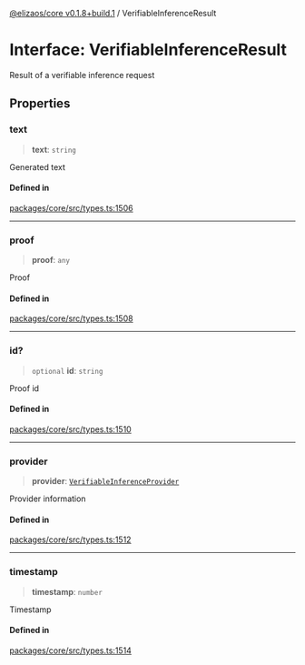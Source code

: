 [@elizaos/core v0.1.8+build.1](../index.md) / VerifiableInferenceResult

# Interface: VerifiableInferenceResult

Result of a verifiable inference request

## Properties

### text

> **text**: `string`

Generated text

#### Defined in

[packages/core/src/types.ts:1506](https://github.com/JoeyKhd/eliza/blob/main/packages/core/src/types.ts#L1506)

***

### proof

> **proof**: `any`

Proof

#### Defined in

[packages/core/src/types.ts:1508](https://github.com/JoeyKhd/eliza/blob/main/packages/core/src/types.ts#L1508)

***

### id?

> `optional` **id**: `string`

Proof id

#### Defined in

[packages/core/src/types.ts:1510](https://github.com/JoeyKhd/eliza/blob/main/packages/core/src/types.ts#L1510)

***

### provider

> **provider**: [`VerifiableInferenceProvider`](../enumerations/VerifiableInferenceProvider.md)

Provider information

#### Defined in

[packages/core/src/types.ts:1512](https://github.com/JoeyKhd/eliza/blob/main/packages/core/src/types.ts#L1512)

***

### timestamp

> **timestamp**: `number`

Timestamp

#### Defined in

[packages/core/src/types.ts:1514](https://github.com/JoeyKhd/eliza/blob/main/packages/core/src/types.ts#L1514)
